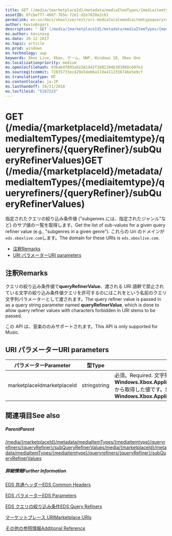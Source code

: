 ```yaml
---
title: GET (/media/{marketplaceId}/metadata/mediaItemTypes/{mediaitemtype}/queryrefiners/{queryRefiner}/subQueryRefinerValues)
assetID: 0fcbef77-4607-765e-72e1-d2e7620e2c61
permalink: en-us/docs/xboxlive/rest/uri-medialocalemediaitemtypequeryrefinersubqueryrefinervaluesget.html
author: KevinAsgari
description: " GET (/media/{marketplaceId}/metadata/mediaItemTypes/{mediaitemtype}/queryrefiners/{queryRefiner}/subQueryRefinerValues)"
ms.author: kevinasg
ms.date: 20-12-2017
ms.topic: article
ms.prod: windows
ms.technology: uwp
keywords: Xbox Live, Xbox, ゲーム, UWP, Windows 10, Xbox One
ms.localizationpriority: medium
ms.openlocfilehash: 036a64f893ab1581d42f1601204b383968c607e3
ms.sourcegitcommit: 72835733ec429a5deb6a11da4112336746e5e9cf
ms.translationtype: MT
ms.contentlocale: ja-JP
ms.lasthandoff: 10/21/2018
ms.locfileid: "5167223"
---
```

# <a name="get-mediamarketplaceidmetadatamediaitemtypesmediaitemtypequeryrefinersqueryrefinersubqueryrefinervalues"></a><span data-ttu-id="6b4ff-104">GET (/media/{marketplaceId}/metadata/mediaItemTypes/{mediaitemtype}/queryrefiners/{queryRefiner}/subQueryRefinerValues)</span><span class="sxs-lookup"><span data-stu-id="6b4ff-104">GET (/media/{marketplaceId}/metadata/mediaItemTypes/{mediaitemtype}/queryrefiners/{queryRefiner}/subQueryRefinerValues)</span></span>
<span data-ttu-id="6b4ff-105">指定されたクエリの絞り込み条件値 ("subgenres には、指定されたジャンル"など) のサブ値の一覧を取得します。</span><span class="sxs-lookup"><span data-stu-id="6b4ff-105">Get the list of sub-values for a given query refiner value (e.g., "subgenres in a given genre").</span></span> <span data-ttu-id="6b4ff-106">これらの Uri のドメインが`eds.xboxlive.com`します。</span><span class="sxs-lookup"><span data-stu-id="6b4ff-106">The domain for these URIs is `eds.xboxlive.com`.</span></span>
 
  * [<span data-ttu-id="6b4ff-107">注釈</span><span class="sxs-lookup"><span data-stu-id="6b4ff-107">Remarks</span></span>](#ID4EV)
  * [<span data-ttu-id="6b4ff-108">URI パラメーター</span><span class="sxs-lookup"><span data-stu-id="6b4ff-108">URI parameters</span></span>](#ID4EDB)
 
<a id="ID4EV"></a>

 
## <a name="remarks"></a><span data-ttu-id="6b4ff-109">注釈</span><span class="sxs-lookup"><span data-stu-id="6b4ff-109">Remarks</span></span>
 
<span data-ttu-id="6b4ff-110">クエリの絞り込み条件値で**queryRefinerValue**、渡される URI 語幹で禁止されている文字の絞り込み条件値クエリを許可するのにはこれをという名前のクエリ文字列パラメーターとして渡されます。</span><span class="sxs-lookup"><span data-stu-id="6b4ff-110">The query refiner value is passed in as a query string parameter named **queryRefinerValue**, which is done to allow query refiner values with characters forbidden in URI stems to be passed.</span></span>
 
<span data-ttu-id="6b4ff-111">この API は、音楽ののみサポートされます。</span><span class="sxs-lookup"><span data-stu-id="6b4ff-111">This API is only supported for Music.</span></span>
  
<a id="ID4EDB"></a>

 
## <a name="uri-parameters"></a><span data-ttu-id="6b4ff-112">URI パラメーター</span><span class="sxs-lookup"><span data-stu-id="6b4ff-112">URI parameters</span></span>
 
| <span data-ttu-id="6b4ff-113">パラメーター</span><span class="sxs-lookup"><span data-stu-id="6b4ff-113">Parameter</span></span>| <span data-ttu-id="6b4ff-114">型</span><span class="sxs-lookup"><span data-stu-id="6b4ff-114">Type</span></span>| <span data-ttu-id="6b4ff-115">説明</span><span class="sxs-lookup"><span data-stu-id="6b4ff-115">Description</span></span>| 
| --- | --- | --- | 
| <span data-ttu-id="6b4ff-116">marketplaceId</span><span class="sxs-lookup"><span data-stu-id="6b4ff-116">marketplaceId</span></span>| <span data-ttu-id="6b4ff-117">string</span><span class="sxs-lookup"><span data-stu-id="6b4ff-117">string</span></span>| <span data-ttu-id="6b4ff-118">必須。</span><span class="sxs-lookup"><span data-stu-id="6b4ff-118">Required.</span></span> <span data-ttu-id="6b4ff-119">文字列<b>Windows.Xbox.ApplicationModel.Store.Configuration.MarketplaceId</b>から取得した値です。</span><span class="sxs-lookup"><span data-stu-id="6b4ff-119">String value obtained from the <b>Windows.Xbox.ApplicationModel.Store.Configuration.MarketplaceId</b>.</span></span>| 
  
<a id="ID4EOB"></a>

 
## <a name="see-also"></a><span data-ttu-id="6b4ff-120">関連項目</span><span class="sxs-lookup"><span data-stu-id="6b4ff-120">See also</span></span>
 
<a id="ID4EQB"></a>

 
##### <a name="parent"></a><span data-ttu-id="6b4ff-121">Parent</span><span class="sxs-lookup"><span data-stu-id="6b4ff-121">Parent</span></span> 

[<span data-ttu-id="6b4ff-122">/media/{marketplaceId}/metadata/mediaItemTypes/{mediaitemtype}/queryrefiners/{queryRefiner}/subQueryRefinerValues</span><span class="sxs-lookup"><span data-stu-id="6b4ff-122">/media/{marketplaceId}/metadata/mediaItemTypes/{mediaitemtype}/queryrefiners/{queryRefiner}/subQueryRefinerValues</span></span>](uri-medialocalemediaitemtypequeryrefinersubqueryrefinervalues.md)

  
<a id="ID4E1B"></a>

 
##### <a name="further-information"></a><span data-ttu-id="6b4ff-123">詳細情報</span><span class="sxs-lookup"><span data-stu-id="6b4ff-123">Further Information</span></span> 

[<span data-ttu-id="6b4ff-124">EDS 共通ヘッダー</span><span class="sxs-lookup"><span data-stu-id="6b4ff-124">EDS Common Headers</span></span>](../../additional/edscommonheaders.md)

 [<span data-ttu-id="6b4ff-125">EDS パラメーター</span><span class="sxs-lookup"><span data-stu-id="6b4ff-125">EDS Parameters</span></span>](../../additional/edsparameters.md)

 [<span data-ttu-id="6b4ff-126">EDS クエリの絞り込み条件</span><span class="sxs-lookup"><span data-stu-id="6b4ff-126">EDS Query Refiners</span></span>](../../additional/edsqueryrefiners.md)

 [<span data-ttu-id="6b4ff-127">マーケットプレース URI</span><span class="sxs-lookup"><span data-stu-id="6b4ff-127">Marketplace URIs</span></span>](atoc-reference-marketplace.md)

 [<span data-ttu-id="6b4ff-128">その他の参照情報</span><span class="sxs-lookup"><span data-stu-id="6b4ff-128">Additional Reference</span></span>](../../additional/atoc-xboxlivews-reference-additional.md)

   